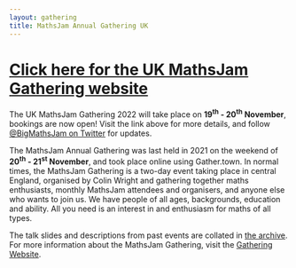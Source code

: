 ```yaml
---
layout: gathering
title: MathsJam Annual Gathering UK
---
```


# [Click here for the UK MathsJam Gathering website](https://www.solipsys.co.uk/cgi-bin/MJ_Wiki.py)

The UK MathsJam Gathering 2022 will take place on **19<sup>th</sup> - 20<sup>th</sup> November**, bookings are now open!  Visit the link above for more details, and follow [@BigMathsJam on Twitter](https://www.twitter.com/bigmathsjam) for updates.

The MathsJam Annual Gathering was last held in 2021 on the weekend of **20<sup>th</sup> - 21<sup>st</sup> November**, and took place online using Gather.town. In normal times, the MathsJam Gathering is a two-day event taking place in central England, organised by Colin Wright and gathering together maths enthusiasts, monthly MathsJam attendees and organisers, and anyone else who wants to join us. We have people of all ages, backgrounds, education and ability. All you need is an interest in and enthusiasm for maths of all types.

The talk slides and descriptions from past events are collated in [the archive](archive). For more information about the MathsJam Gathering, visit the [Gathering Website](https://www.solipsys.co.uk/cgi-bin/MJ_Wiki.py).
